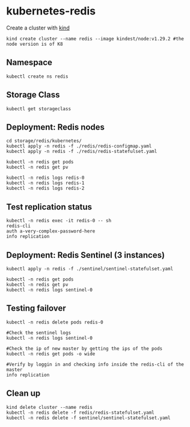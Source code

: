 # kubernetes-redis

Create a cluster with [kind](https://kind.sigs.k8s.io/docs/user/quick-start/)
```
kind create cluster --name redis --image kindest/node:v1.29.2 #the node version is of K8
```
## Namespace
```
kubectl create ns redis
```
## Storage Class
```
kubectl get storageclass
```
## Deployment: Redis nodes

```
cd storage/redis/kubernetes/
kubectl apply -n redis -f ./redis/redis-configmap.yaml
kubectl apply -n redis -f ./redis/redis-statefulset.yaml

kubectl -n redis get pods
kubectl -n redis get pv

kubectl -n redis logs redis-0
kubectl -n redis logs redis-1
kubectl -n redis logs redis-2
```
## Test replication status

```
kubectl -n redis exec -it redis-0 -- sh
redis-cli 
auth a-very-complex-password-here
info replication
```
## Deployment: Redis Sentinel (3 instances)

```
kubectl apply -n redis -f ./sentinel/sentinel-statefulset.yaml

kubectl -n redis get pods
kubectl -n redis get pv
kubectl -n redis logs sentinel-0
```

## Testing failover

```
kubectl -n redis delete pods redis-0

#Check the sentinel logs
kubectl -n redis logs sentinel-0

#Check the ip of new master by getting the ips of the pods
kubectl -n redis get pods -o wide

#Verify by loggin in and checking info inside the redis-cli of the master
info replication
```
## Clean up

```
kind delete cluster --name redis
kubectl -n redis delete -f redis/redis-statefulset.yaml
kubectl -n redis delete -f sentinel/sentinel-statefulset.yaml
```
